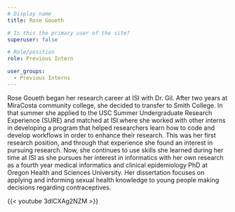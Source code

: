 ```yaml
---
# Display name
title: Rose Goueth

# Is this the primary user of the site?
superuser: false

# Role/position
role: Previous Intern

user_groups:
  - Previous Interns
---
```


Rose Goueth began her research career at ISI with Dr. Gil. After two years at MiraCosta community college, she decided to transfer to Smith College.
In that summer she applied to the USC Summer Undergraduate Research Experience (SURE) and matched at ISI where she worked with other interns in developing a program that helped researchers learn how to code and develop workflows in order to enhance their research.
This was her first research position, and through that experience she found an interest in pursuing research.
Now, she continues to use skills she learned during her time at ISI as she pursues her interest in informatics with her own research as a fourth year medical informatics and clinical epidemiology PhD at Oregon Health and Sciences University.
Her dissertation focuses on applying and informing sexual health knowledge to young people making decisions regarding contraceptives.

{{< youtube 3dlCXAg2NZM >}}
